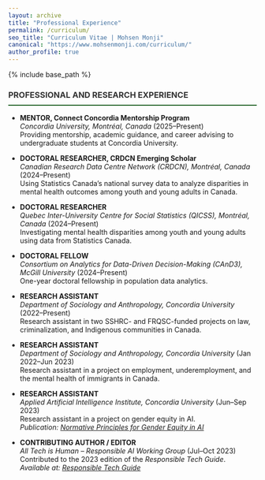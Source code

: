 ```yaml
---
layout: archive
title: "Professional Experience"
permalink: /curriculum/
seo_title: "Curriculum Vitae | Mohsen Monji"
canonical: "https://www.mohsenmonji.com/curriculum/"
author_profile: true
---
```


{% include base_path %}

<style>
  h3 {
    border-bottom: 2px solid #1B5E20;
    font-weight: bold;
    padding-bottom: 10px;
    color: #333;
  }
</style>

### <i class="fas fa-briefcase"></i> PROFESSIONAL AND RESEARCH EXPERIENCE

- **MENTOR, Connect Concordia Mentorship Program**  
  *Concordia University, Montréal, Canada* (2025–Present)  
  Providing mentorship, academic guidance, and career advising to undergraduate students at Concordia University.

- **DOCTORAL RESEARCHER, CRDCN Emerging Scholar**  
  *Canadian Research Data Centre Network (CRDCN), Montréal, Canada* (2024–Present)  
  Using Statistics Canada’s national survey data to analyze disparities in mental health outcomes among youth and young adults in Canada.

- **DOCTORAL RESEARCHER**  
  *Quebec Inter-University Centre for Social Statistics (QICSS), Montréal, Canada* (2024–Present)  
  Investigating mental health disparities among youth and young adults using data from Statistics Canada.

- **DOCTORAL FELLOW**  
  *Consortium on Analytics for Data-Driven Decision-Making (CAnD3), McGill University* (2024–Present)  
  One-year doctoral fellowship in population data analytics.

- **RESEARCH ASSISTANT**  
  *Department of Sociology and Anthropology, Concordia University* (2022–Present)  
  Research assistant in two SSHRC- and FRQSC-funded projects on law, criminalization, and Indigenous communities in Canada.

- **RESEARCH ASSISTANT**  
  *Department of Sociology and Anthropology, Concordia University* (Jan 2022–Jun 2023)  
  Research assistant in a project on employment, underemployment, and the mental health of immigrants in Canada.

- **RESEARCH ASSISTANT**  
  *Applied Artificial Intelligence Institute, Concordia University* (Jun–Sep 2023)  
  Research assistant in a project on gender equity in AI.  
  *Publication: [Normative Principles for Gender Equity in AI](https://affectingmachines.net/)*

- **CONTRIBUTING AUTHOR / EDITOR**  
  *All Tech is Human – Responsible AI Working Group* (Jul–Oct 2023)  
  Contributed to the 2023 edition of the *Responsible Tech Guide*.  
  *Available at: [Responsible Tech Guide](https://alltechishuman.org/responsible-tech-guide)*